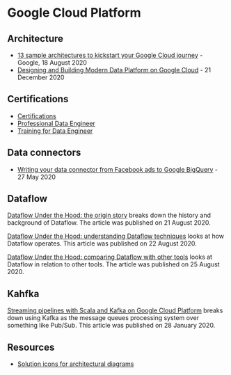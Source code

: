 # Google Cloud Platform

## Architecture

- [13 sample architectures to kickstart your Google Cloud journey](https://cloud.google.com/blog/products/application-development/13-popular-application-architectures-for-google-cloud) - Google, 18 August 2020
- [Designing and Building Modern Data Platform on Google Cloud](https://pupuweb.com/designing-building-modern-data-platform-google-cloud/) - 21 December 2020

## Certifications

- [Certifications](https://cloud.google.com/certification/register)
- [Professional Data Engineer](https://cloud.google.com/certification/register)
- [Training for Data Engineer](https://www.roitraining.com/data-engineering-on-google-cloud-platform/)

## Data connectors

- [Writing your data connector from Facebook ads to Google BigQuery](https://medium.com/@snegir/writing-your-data-connector-from-facebook-ads-to-google-bigquery-670caeff8262) - 27 May 2020

## Dataflow

[Dataflow Under the Hood: the origin story](https://cloud.google.com/blog/products/data-analytics/how-cloud-batch-and-stream-data-processing-works) breaks down the history and background of Dataflow. The article was published on 21 August 2020.

[Dataflow Under the Hood: understanding Dataflow techniques](https://cloud.google.com/blog/products/data-analytics/cloud-batch-and-stream-processing-for-analytics) looks at how Dataflow operates. This article was published on 22 August 2020.

[Dataflow Under the Hood: comparing Dataflow with other tools](https://cloud.google.com/blog/products/data-analytics/dataflow-vs-other-stream-batch-processing-engines) looks at Dataflow in relation to other tools. The article was published on 25 August 2020.

## Kahfka

[Streaming pipelines with Scala and Kafka on Google Cloud Platform](https://medium.com/google-cloud/streaming-pipelines-with-scala-and-kafka-on-google-cloud-platform-ef39c41fc1d3) breaks down using Kafka as the message queues processing system over something like Pub/Sub. This article was published on 28 January 2020.

## Resources

- [Solution icons for architectural diagrams](https://cloud.google.com/icons)